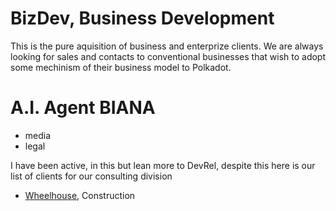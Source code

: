 # BizDev, Business Development
This is the pure aquisition of business and enterprize clients.  We are always looking for sales and contacts to conventional businesses that wish to adopt some mechinism of their business model to Polkadot.

# A.I. Agent BIANA
- media
- legal



I have been active, in this but lean more to DevRel, despite this here is our list of clients for our consulting division

- [Wheelhouse](https://www.wheelhousesc.com/), Construction
